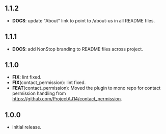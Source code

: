 ## 1.1.2

 - **DOCS**: update "About" link to point to /about-us in all README files.

## 1.1.1

 - **DOCS**: add NonStop branding to README files across project.

## 1.1.0

 - **FIX**: lint fixed.
 - **FIX**(contact_permission): lint fixed.
 - **FEAT**(contact_permission): Moved the plugin to mono repo for contact permission handling from https://github.com/ProjectAJ14/contact_permission.

## 1.0.0

* initial release.
